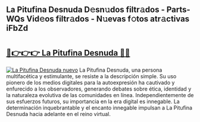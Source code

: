 ## La Pitufina Desnuda D𝚎sn𝚞dos filtr𝚊dos - Parts-WQs Vid𝚎os filtr𝚊dos - N𝚞evas f𝚘tos atr𝚊ctivas iFbZd

# <h2><a href="http://mb6qro.tromn.icu/?c=La+Pitufina+Desnuda">🔗👉👉👉 La Pitufina Desnuda 🔗🔗</a></h2>

[![La Pitufina Desnuda nuevo](https://i.imgur.com/pEAQMta.gif)](http://mb6qro.tromn.icu/?c=La+Pitufina+Desnuda)
La Pitufina Desnuda, una persona multifacética y estimulante, se resiste a la descripción simple. Su uso pionero de los medios digitales para la autoexpresión ha cautivado y enfurecido a los observadores, generando debates sobre ética, identidad y la naturaleza evolutiva de las comunidades en línea. Independientemente de sus esfuerzos futuros, su importancia en la era digital es innegable. La determinación inquebrantable y el encanto innegable impulsan a La Pitufina Desnuda hacia adelante en el reino virtual.
